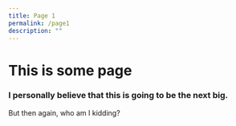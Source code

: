 ```yaml
---
title: Page 1
permalink: /page1
description: ""
---
```

# This is some page 

### I personally believe that this is going to be the next big. 

But then again, who am I kidding? 